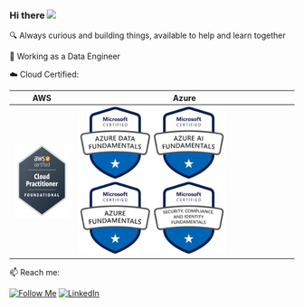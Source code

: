 ### Hi there <img src='https://static.wixstatic.com/media/39723d_d34b73162fa54ebfb81711d82fcb842a~mv2.gif' width='30'/>


<!--🕵️‍ -->

🔍 Always curious and building things, available to help and learn together

🎲 Working as a Data Engineer

☁️ Cloud Certified:

 AWS | Azure
--- | -----  
 [<img src = "https://github.com/beatrizadm/beatrizadm/blob/main/assets/clf-c01.png?raw=true" height = "130" title = "AWS Certified Cloud Practitioner" />](https://www.credly.com/badges/e968b290-e63b-47b2-8bfe-118928fefd6a) | [<img src = "https://github.com/beatrizadm/beatrizadm/blob/main/assets/dp-900.png?raw=true" height = "130" title = "Microsoft Certified: Azure Data Fundamentals (DP-900)" />](https://www.credly.com/badges/bab2bfae-9683-4437-962d-fdb3a63ed8a8)[<img src = "https://github.com/beatrizadm/beatrizadm/blob/main/assets/ai-900.png?raw=true" height = "130" title = "Microsoft Certified: Azure AI Fundamentals (AI-900)" />](https://www.credly.com/badges/35744bfc-ac65-4f14-bbfc-4f096b1eefc6)[<img src = "https://github.com/beatrizadm/beatrizadm/blob/main/assets/az-900.png?raw=true" height = "130" title = "Microsoft Certified: Azure Fundamentals (AZ-900)" />](https://www.credly.com/badges/0fc98a2e-1169-45bb-8a59-0b5e84218f2f)[<img src = "https://github.com/beatrizadm/beatrizadm/blob/main/assets/sc-900.png?raw=true" height = "130" title = "Microsoft Certified: Security, Compliance, and Identity Fundamentals (SC-900)" />](https://www.credly.com/badges/a948dd2b-7ba1-491e-8f08-17bb210550bf)

📫 Reach me:
<!--
![GitHub Followers](https://img.shields.io/github/followers/beatrizadm?label=Follow&style=social)
-->
[<img src = "https://img.shields.io/github/followers/beatrizadm?label=Follow&style=social" height = "22" title = "Follow Me" />](https://github.com/beatrizadm/)
[<img src = "https://img.shields.io/badge/-LinkedIn-blue?style=flat-square&logo=Linkedin&logoColor=white&link=https://www.linkedin.com/in/beatrizadm/" height = "22" title = "LinkedIn" />](https://www.linkedin.com/in/beatrizadm/)



<!--
**beatrizadm/beatrizadm** is a ✨ _special_ ✨ repository because its `README.md` (this file) appears on your GitHub profile.

Here are some ideas to get you started:

- 🔭 I’m currently working on ...
- 🌱 I’m currently learning ...
- 👯 I’m looking to collaborate on ...
- 🤔 I’m looking for help with ...
- 💬 Ask me about ...
- 📫 How to reach me: ...
- 😄 Pronouns: ...
- ⚡ Fun fact: ...
-->
